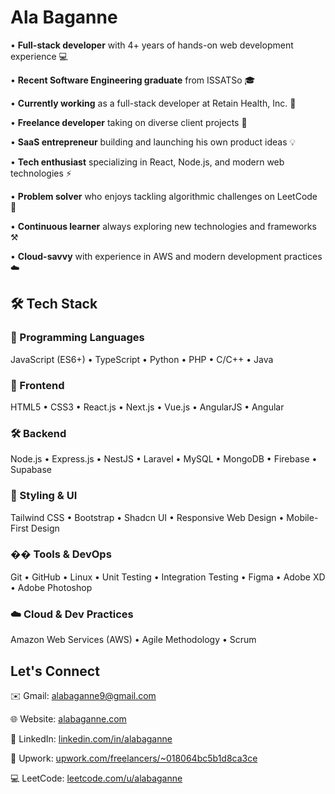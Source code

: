 # Ala Baganne

• **Full-stack developer** with 4+ years of hands-on web development experience 💻

• **Recent Software Engineering graduate** from ISSATSo 🎓

• **Currently working** as a full-stack developer at Retain Health, Inc. 💼

• **Freelance developer** taking on diverse client projects 🚀

• **SaaS entrepreneur** building and launching his own product ideas 💡

• **Tech enthusiast** specializing in React, Node.js, and modern web technologies ⚡

• **Problem solver** who enjoys tackling algorithmic challenges on LeetCode 🧮

• **Continuous learner** always exploring new technologies and frameworks ⚒️

• **Cloud-savvy** with experience in AWS and modern development practices ☁️

## 🛠 Tech Stack

### 🧠 Programming Languages
JavaScript (ES6+) • TypeScript • Python • PHP • C/C++ • Java

### 🎨 Frontend
HTML5 • CSS3 • React.js • Next.js • Vue.js • AngularJS • Angular

### 🛠 Backend
Node.js • Express.js • NestJS • Laravel • MySQL • MongoDB • Firebase • Supabase

### 🎨 Styling & UI
Tailwind CSS • Bootstrap • Shadcn UI • Responsive Web Design • Mobile-First Design

### �� Tools & DevOps
Git • GitHub • Linux • Unit Testing • Integration Testing • Figma • Adobe XD • Adobe Photoshop

### ☁️ Cloud & Dev Practices
Amazon Web Services (AWS) • Agile Methodology • Scrum

## Let's Connect

✉️ Gmail: [alabaganne9@gmail.com](mailto:alabaganne9@gmail.com)

🌐 Website: [alabaganne.com](https://alabaganne.com)

🔗 LinkedIn: [linkedin.com/in/alabaganne](https://www.linkedin.com/in/alabaganne/)

💼 Upwork: [upwork.com/freelancers/~018064bc5b1d8ca3ce](https://www.upwork.com/freelancers/~018064bc5b1d8ca3ce)

💻 LeetCode: [leetcode.com/u/alabaganne](https://leetcode.com/u/alabaganne/)